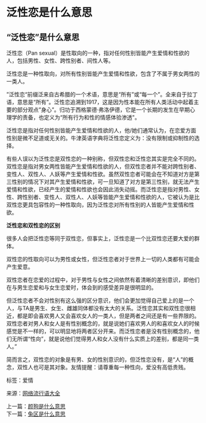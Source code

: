 # 泛性恋是什么意思

## “泛性恋”是什么意思

泛性恋（Pan sexual）是性取向的一种，指对任何性别皆能产生爱情和性欲的人，包括男性、女性、跨性别者、间性人等。

泛性恋是一种性取向，对所有性别皆能产生爱情和性欲，包含了不属于男女两性的一类人。

”泛性恋“前缀泛来自古希腊的一个术语，意思是“所有”或“每一个”。全来自于拉丁语，意思是“所有”。泛性恋追溯到1917，这是因为性本能在所有人类活动中起着主要的部分观点”身心”。归功于西格蒙德·弗洛伊德，它是一个长期的发生在早期心理学的责备，也定义为“所有行为和性的情感体验渗透"。

泛性恋是指对任何性别皆能产生爱情和性欲的人，他/她们通常认为，在恋爱方面性别是微不足道或无关的。牛津英语字典将泛性恋定义为：没有限制或抑制性的选择。

有些人误以为泛性恋是双性恋的一种别称，但双性恋和泛性恋其实是完全不同的。双性恋是指对男女两性皆能产生爱情和性欲的人，但双性恋者并不能对跨性别者、变性人、双性人、人妖等产生爱情和性欲。虽然双性恋者可能会在不知道对方是第三性别的情况下对其产生爱情和性欲，可一旦知道了对方是第三性别，就无法产生爱情和性欲，已经产生的爱情和性欲也会因此消失动摇。而泛性恋是指对男性、女性、跨性别者、变性人、双性人、人妖等皆能产生爱情和性欲的人，它被认为是比双性恋更具包容性的一种性取向，因为泛性恋对所有性别的人皆能产生爱情和性欲。

**泛性恋和双性恋的区别** 

很多人会把泛性恋等同于双性恋，但事实上，泛性恋是一个比双性恋还要大爱的群体。

双性恋的性取向可以为男性或女性，但泛性恋者对于世界上一切的人类都有可能会产生爱意。

双性恋者在恋爱的过程中，对于男性与女性之间依然有着清晰的差别意识，即他们在与男生恋爱和与女生恋爱时，体会到的感受差异是很明显的。

但泛性恋者不会对性别有这么强的区分意识，他们会更加觉得自己爱上的是一个人，与TA是男生、女生、雌雄同体都没有太大的关系。泛性恋其实和双性恋很相近，都是即会喜欢男人又会喜欢女人的一类人，但是两者之间还是有一些界限的。双性恋者对男人和女人是有性别概念的，就是说她们喜欢男人的和喜欢女人的时候感觉是不一样的，可以明显地将两者区分开来。而泛性恋者是没有性别概念的，他们无所谓“性向”，就是说他们觉得男人和女人没有什么实质上的差别，都是同一类人。”

简而言之，双性恋的对象是有男、女的性别意识的，但泛性恋没有，是“人”的概念，双性人也可是其对象。友情提醒：请尊重每一种性向，爱没有高低贵贱。

标签：爱情

来源：[网络流行语大全](//www.gjcha.com)

上一篇：[颜狗是什么意思](//www.gjcha.com/liuxingyu/e495cf2754.html)  
下一篇：[兔区是什么意思](//www.gjcha.com/liuxingyu/5fa6142756.html)